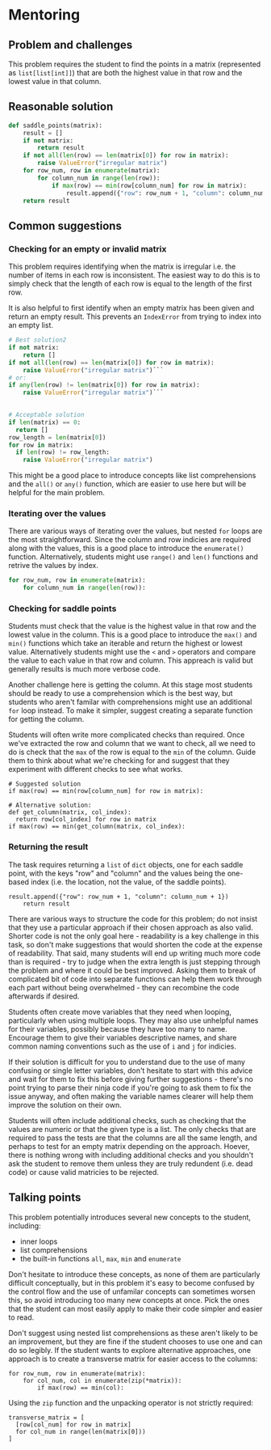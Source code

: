 # Mentoring

## Problem and challenges

This problem requires the student to find the points in a 
matrix (represented as `list[list[int]]`) that are both the 
highest value in that row and the lowest value in that column.

## Reasonable solution

```python
def saddle_points(matrix):
    result = []
    if not matrix:
        return result
    if not all(len(row) == len(matrix[0]) for row in matrix):
        raise ValueError("irregular matrix")
    for row_num, row in enumerate(matrix):
        for column_num in range(len(row)):
            if max(row) == min(row[column_num] for row in matrix):
                result.append({"row": row_num + 1, "column": column_num + 1})
    return result
```

## Common suggestions

### Checking for an empty or invalid matrix

This problem requires identifying when the matrix is irregular 
i.e. the number of items in each row is inconsistent. The 
easiest way to do this is to simply check that the length 
of each row is equal to the length of the first row. 

It is also helpful to first identify when an empty matrix has 
been given and return an empty result. This prevents an 
`IndexError` from trying to index into an empty list.

```python
# Best solution2
if not matrix:
    return []
if not all(len(row) == len(matrix[0]) for row in matrix):
    raise ValueError("irregular matrix")```
# or:
if any(len(row) != len(matrix[0]) for row in matrix):
    raise ValueError("irregular matrix")```

        
# Acceptable solution
if len(matrix) == 0:
  return []
row_length = len(matrix[0])
for row in matrix:
  if len(row) != row_length:
    raise ValueError("irregular matrix")
 ```

This might be a good place to introduce concepts like list 
comprehensions and the `all()` or `any()` function, which 
are easier to use here but will be helpful for the main
problem.

### Iterating over the values

There are various ways of iterating over the values, but nested 
`for` loops are the most straightforward. Since the column and 
row indicies are required along with the values, this is a good 
place to introduce the `enumerate()` function. Alternatively, 
students might use `range()` and `len()` functions and retrive
the values by index.

```python
for row_num, row in enumerate(matrix):
    for column_num in range(len(row)):
```

### Checking for saddle points

Students must check that the value is the highest value in that
row and the lowest value in the column. This is a good place to
introduce the `max()` and `min()` functions which take an iterable
and return the highest or lowest value. Alternatively students might 
use the `<` and `>` operators and compare the value to each value
in that row and column. This appreach is valid but generally results
is much more verbose code. 

Another challenge here is getting the column. At this stage most 
students should be ready to use a comprehension which is the best way, 
but students who aren't familar with comprehensions might use an 
additional `for` loop instead. To make it simpler, suggest creating 
a separate function for getting the column. 

Students will often write more complicated checks than required. 
Once we've extracted the row and column that we want to check, all
we need to do is check that the `max` of the row is equal to the `min`
of the column. Guide them to think about what we're checking for and
suggest that they experiment with different checks to see what works.

```
# Suggested solution
if max(row) == min(row[column_num] for row in matrix):

# Alternative solution:
def get_column(matrix, col_index):
  return row[col_index] for row in matrix
if max(row) == min(get_column(matrix, col_index):
```

### Returning the result

The task requires returning a `list` of `dict` objects, one for each 
saddle point, with the keys "row" and "column" and the values being
the one-based index (i.e. the location, not the value, of the saddle 
points).

```
result.append({"row": row_num + 1, "column": column_num + 1})
    return result
```

There are various ways to structure the code for this problem; 
do not insist that they use a particular approach if their
chosen approach as also valid. Shorter code is not the only 
goal here - readability is a key challenge in this task, so 
don't make suggestions that would shorten the code at the 
expense of readability. That said, many students will end up 
writing much more code than is required - try to judge when 
the extra length is just stepping through the problem and 
where it could be best improved. Asking them to break of 
complicated bit of code into separate functions can help 
them work through each part without being overwhelmed - they 
can recombine the code afterwards if desired.

Students often create move variables that they need when
looping, particularly when using multiple loops. They may
also use unhelpful names for their variables, possibly 
because they have too many to name. Encourage them to 
give their variables descriptive names, and share common
naming conventions such as the use of `i` and `j` for 
indicies. 

If their solution is difficult for you to understand due
to the use of many confusing or single letter variables, 
don't hesitate to start with this advice and wait for them 
to fix this before giving further suggestions - there's no 
point trying to parse their ninja code if you're going 
to ask them to fix the issue anyway, and often making the 
variable names clearer will help them improve the solution 
on their own.

Students will often include additional checks, such as 
checking that the values are numeric or that the given
type is a list. The only checks that are required to pass
the tests are that the columns are all the same length,
and perhaps to test for an empty matrix depending on the 
approach. Hoever, there is nothing wrong with including 
additional checks and you shouldn't ask the student to 
remove them unless they are truly redundent (i.e. dead 
code) or cause valid matricies to be rejected.

## Talking points

This problem potentially introduces several new concepts to
the student, including:
- inner loops
- list comprehensions
- the built-in functions `all`, `max`, `min` and `enumerate`

Don't hesitate to introduce these concepts, as none of 
them are particularly difficult conceptually, but in this
problem it's easy to become confused by the control flow
and the use of unfamilar concepts can sometimes worsen this, 
so avoid introducing too many new concepts at once. Pick the
ones that the student can most easily apply to make their
code simpler and easier to read.

Don't suggest using nested list comprehensions as these aren't
likely to be an improvement, but they are fine if the student
chooses to use one and can do so legibly. If the student wants
to explore alternative approaches, one approach is to create 
a transverse matrix for easier access to the columns:

```
for row_num, row in enumerate(matrix):
    for col_num, col in enumerate(zip(*matrix)):
        if max(row) == min(col):
```
Using the `zip` function and the unpacking operator is not strictly
required:
```
transverse_matrix = [
  [row[col_num] for row in matrix] 
  for col_num in range(len(matrix[0]))
]
```
